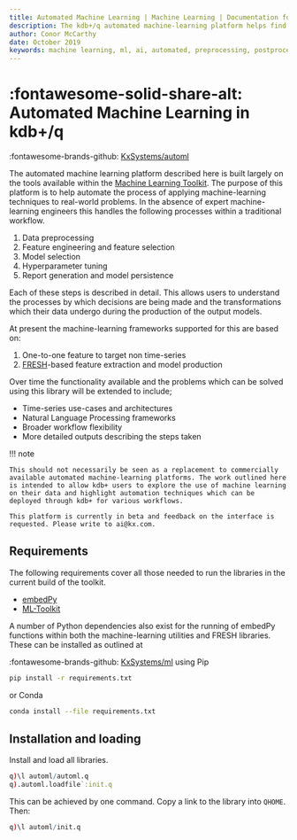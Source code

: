 ```yaml
---
title: Automated Machine Learning | Machine Learning | Documentation for q and kdb+
description: The kdb+/q automated machine-learning platform helps find models to predict a target of interest, and handles preprocessing data, export of models, images and reports.
author: Conor McCarthy
date: October 2019
keywords: machine learning, ml, ai, automated, preprocessing, postprocessing, feature extraction, feature selection, statistics, interpretability, kdb+, q
---
```

# :fontawesome-solid-share-alt: Automated Machine Learning in kdb+/q



:fontawesome-brands-github:
[KxSystems/automl](https://github.com/kxsystems/automl/)

The automated machine learning platform described here is built largely on the tools available within the [Machine Learning Toolkit](../toolkit/index.md). The purpose of this platform is to help automate the process of applying machine-learning techniques to real-world problems. In the absence of expert machine-learning engineers this handles the following processes within a traditional workflow.

1. Data preprocessing
2. Feature engineering and feature selection
3. Model selection
4. Hyperparameter tuning 
5. Report generation and model persistence

Each of these steps is described in detail. This allows users to understand the processes by which decisions are being made and the transformations which their data undergo during the production of the output models.

At present the machine-learning frameworks supported for this are based on:

1. One-to-one feature to target non time-series
2. [FRESH](../toolkit/fresh.md)-based feature extraction and model production

Over time the functionality available and the problems which can be solved using this library will be extended to include;

-   Time-series use-cases and architectures
-   Natural Language Processing frameworks
-   Broader workflow flexibility
-   More detailed outputs describing the steps taken

!!! note

	This should not necessarily be seen as a replacement to commercially available automated machine-learning platforms. The work outlined here is intended to allow kdb+ users to explore the use of machine learning on their data and highlight automation techniques which can be deployed through kdb+ for various workflows. 

    This platform is currently in beta and feedback on the interface is requested. Please write to ai@kx.com. 


## Requirements

The following requirements cover all those needed to run the libraries in the current build of the toolkit.

-   [embedPy](../embedpy/index.md)
-   [ML-Toolkit](../toolkit/index.md)

A number of Python dependencies also exist for the running of embedPy functions within both the machine-learning utilities and FRESH libraries.
These can be installed as outlined at

:fontawesome-brands-github:
[KxSystems/ml](https://github.com/kxsystems/automl)
using Pip

```bash
pip install -r requirements.txt
```

or Conda

```bash
conda install --file requirements.txt
```


## Installation and loading

Install and load all libraries.

```q
q)\l automl/automl.q
q).automl.loadfile`:init.q
```

This can be achieved by one command.
Copy a link to the library into `QHOME`.
Then:

```q
q)\l automl/init.q
```

